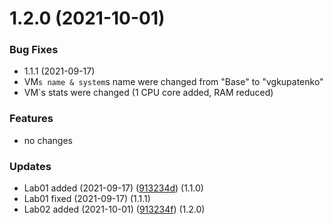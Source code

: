 # 1.2.0 (2021-10-01)


### Bug Fixes

* 1.1.1 (2021-09-17)
* VM`s name & system`s name were changed from "Base" to "vgkupatenko"
* VM`s stats were changed (1 CPU core added, RAM reduced)

### Features

* no changes

### Updates

* Lab01 added (2021-09-17) ([913234d](https://github.com/1032183649/InfBezLabs/tree/main/Lab01)) (1.1.0)
* Lab01 fixed (2021-09-17) (1.1.1)
* Lab02 added (2021-10-01) ([913234f](https://github.com/1032183649/InfBezLabs/tree/main/Lab02)) (1.2.0)

